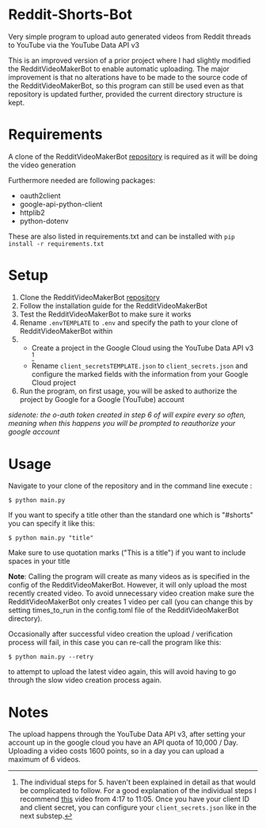 # Reddit-Shorts-Bot
Very simple program to upload auto generated videos from Reddit threads to YouTube via the YouTube Data API v3

This is an improved version of a prior project where I had slightly modified the RedditVideoMakerBot to enable automatic uploading. The major improvement is that no alterations have to be made to the source code of the RedditVideoMakerBot, so this program can still be used even as that repository is updated further, provided the current directory structure is kept.

# Requirements

A clone of the RedditVideoMakerBot [repository](https://github.com/elebumm/RedditVideoMakerBot) is required as it will be doing the video generation

Furthermore needed are following packages:
 - oauth2client
 - google-api-python-client
 - httplib2
 - python-dotenv

These are also listed in requirements.txt and can be installed with `pip install -r requirements.txt`

# Setup

1. Clone the RedditVideoMakerBot [repository](https://github.com/elebumm/RedditVideoMakerBot)
2. Follow the installation guide for the RedditVideoMakerBot
3. Test the RedditVideoMakerBot to make sure it works
4. Rename `.envTEMPLATE` to `.env` and specify the path to your clone of RedditVideoMakerBot within
5.	-  Create a project in the Google Cloud using the YouTube Data API v3 [^1]
	-  Rename `client_secretsTEMPLATE.json` to `client_secrets.json` and configure the marked fields with the information from your Google Cloud project
6. Run the program, on first usage, you will be asked to authorize the project by Google for a Google (YouTube) account

*sidenote: the o-auth token created in step 6 of will expire every so often, meaning when this happens you will be prompted to reauthorize your google account*

[^1]: The individual steps for 5. haven't been explained in detail as that would be complicated to follow.
For a good explanation of the individual steps I recommend [this](https://www.youtube.com/watch?v=aFwZgth790Q) video from 4:17 to 11:05. 
Once you have your client ID and client secret, you can configure your `client_secrets.json` like in the next substep.

# Usage

Navigate to your clone of the repository and in the command line execute :
```
$ python main.py
```
If you want to specify a title other than the standard one which is "#shorts" you can specify it like this:
```
$ python main.py "title"
```
Make sure to use quotation marks ("This is a title") if you want to include spaces in your title

**Note**: Calling the program will create as many videos as is specified in the config of the RedditVideoMakerBot. However, it will only upload the most recently created video. To avoid unnecessary video creation make sure the RedditVideoMakerBot only creates 1 video per call (you can change this by setting times_to_run in the config.toml file of the RedditVideoMakerBot directory).

Occasionally after successful video creation the upload / verification process will fail, in this case you can re-call the program like this:
```
$ python main.py --retry
```
to attempt to upload the latest video again, this will avoid having to go through the slow video creation process again.

# Notes

The upload happens through the YouTube Data API v3, after setting your account up in the google cloud you have an API quota of 10,000 / Day. Uploading a video costs 1600 points, so in a day you can upload a maximum of 6 videos.